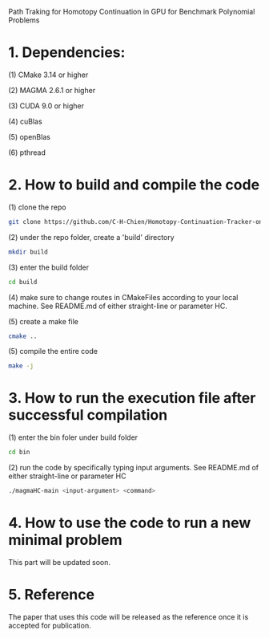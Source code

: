 Path Traking for Homotopy Continuation in GPU for Benchmark Polynomial Problems

# 1. Dependencies:
(1) CMake 3.14 or higher

(2) MAGMA 2.6.1 or higher

(3) CUDA 9.0 or higher

(4) cuBlas

(5) openBlas

(6) pthread

# 2. How to build and compile the code
(1) clone the repo
```bash
git clone https://github.com/C-H-Chien/Homotopy-Continuation-Tracker-on-GPU.git
```
(2) under the repo folder, create a 'build' directory
```bash
mkdir build
```
(3) enter the build folder
```bash
cd build
```

(4) make sure to change routes in CMakeFiles according to your local machine. See README.md of either straight-line or parameter HC.

(5) create a make file
```bash
cmake ..
```
(5) compile the entire code
```bash
make -j
```

# 3. How to run the execution file after successful compilation
(1) enter the bin foler under build folder
```bash
cd bin
```

(2) run the code by specifically typing input arguments. See README.md of either straight-line or parameter HC
```bash
./magmaHC-main <input-argument> <command>
```

# 4. How to use the code to run a new minimal problem
This part will be updated soon.

# 5. Reference
The paper that uses this code will be released as the reference once it is accepted for publication.

